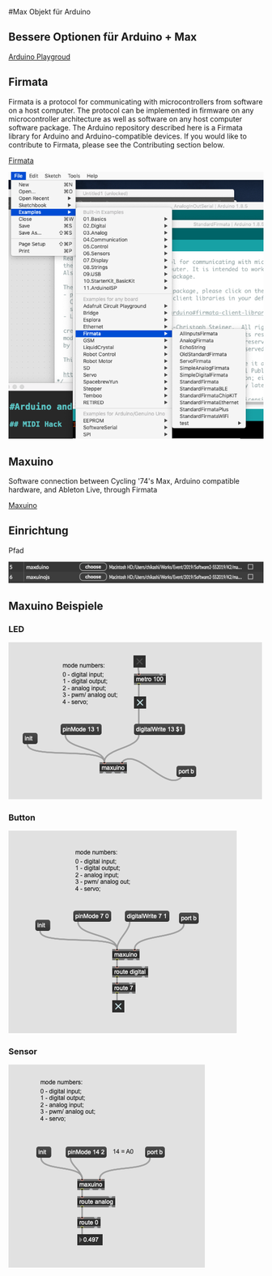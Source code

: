 #Max Objekt für Arduino

## Bessere Optionen für Arduino + Max

[Arduino Playgroud](https://playground.arduino.cc/Interfacing/MaxMSP/)

## Firmata

Firmata is a protocol for communicating with microcontrollers from software on a host computer. The protocol can be implemented in firmware on any microcontroller architecture as well as software on any host computer software package. The Arduino repository described here is a Firmata library for Arduino and Arduino-compatible devices. If you would like to contribute to Firmata, please see the Contributing section below.

[Firmata](https://github.com/firmata/arduino#usage)

![](K2/firmata.png)

## Maxuino

Software connection between Cycling '74's Max, Arduino compatible hardware, and Ableton Live, through Firmata

[Maxuino](https://github.com/maxuino/maxuino)


## Einrichtung

Pfad

![](K2/pfad.png)

## Maxuino Beispiele


### LED

![](K2/led.png)

### Button

![](K2/button.png)

### Sensor

![](K2/sensor.png)


